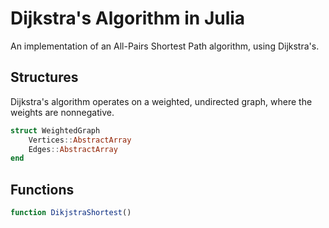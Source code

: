 # Dijkstra's Algorithm in Julia
An implementation of an All-Pairs Shortest Path algorithm, using Dijkstra's. 

## Structures
Dijkstra's algorithm operates on a weighted, undirected graph, where the weights are nonnegative.

```julia
struct WeightedGraph
    Vertices::AbstractArray
    Edges::AbstractArray
end
```

## Functions

```julia
function DikjstraShortest()

```
